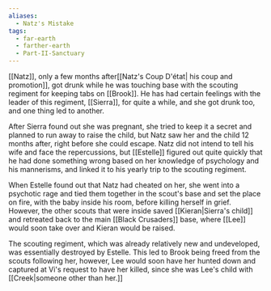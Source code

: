 ```yaml
---
aliases:
  - Natz's Mistake
tags:
  - far-earth
  - farther-earth
  - Part-II-Sanctuary
---
```

[[Natz]], only a few months after[[Natz's Coup D'état| his coup and promotion]], got drunk while he was touching base with the scouting regiment for keeping tabs on [[Brook]]. He has had certain feelings with the leader of this regiment, [[Sierra]], for quite a while, and she got drunk too, and one thing led to another.

After Sierra found out she was pregnant, she tried to keep it a secret and planned to run away to raise the child, but Natz saw her and the child 12 months after, right before she could escape. Natz did not intend to tell his wife and face the repercussions, but [[Estelle]] figured out quite quickly that he had done something wrong based on her knowledge of psychology and his mannerisms, and linked it to his yearly trip to the scouting regiment. 

When Estelle found out that Natz had cheated on her, she went into a psychotic rage and tied them together in the scout's base and set the place on fire, with the baby inside his room, before killing herself in grief. However, the other scouts that were inside saved [[Kieran|Sierra's child]] and retreated back to the main [[Black Crusaders]] base, where [[Lee]] would soon take over and Kieran would be raised. 

The scouting regiment, which was already relatively new and undeveloped, was essentially destroyed by Estelle. This led to Brook being freed from the scouts following her, however, Lee would soon have her hunted down and captured at Vi's request to have her killed, since she was Lee's child with [[Creek|someone other than her.]]